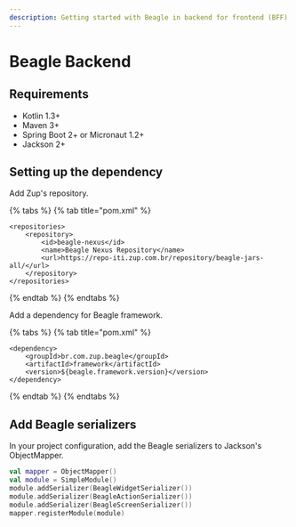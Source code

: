 ```yaml
---
description: Getting started with Beagle in backend for frontend (BFF)
---
```


# Beagle Backend

## Requirements

* Kotlin 1.3+
* Maven 3+
* Spring Boot 2+ or Micronaut 1.2+
* Jackson 2+

## Setting up the dependency

Add Zup's repository.

{% tabs %}
{% tab title="pom.xml" %}
```markup
<repositories>
	<repository>
		<id>beagle-nexus</id>
		<name>Beagle Nexus Repository</name>
		<url>https://repo-iti.zup.com.br/repository/beagle-jars-all/</url>
	</repository>
</repositories>
```
{% endtab %}
{% endtabs %}

Add a dependency for Beagle framework.

{% tabs %}
{% tab title="pom.xml" %}
```markup
<dependency>
	<groupId>br.com.zup.beagle</groupId>
	<artifactId>framework</artifactId>
	<version>${beagle.framework.version}</version>
</dependency>
```
{% endtab %}
{% endtabs %}

## Add Beagle serializers

In your project configuration, add the Beagle serializers to Jackson's ObjectMapper.

```kotlin
val mapper = ObjectMapper()
val module = SimpleModule()
module.addSerializer(BeagleWidgetSerializer())
module.addSerializer(BeagleActionSerializer())
module.addSerializer(BeagleScreenSerializer())
mapper.registerModule(module)
```

